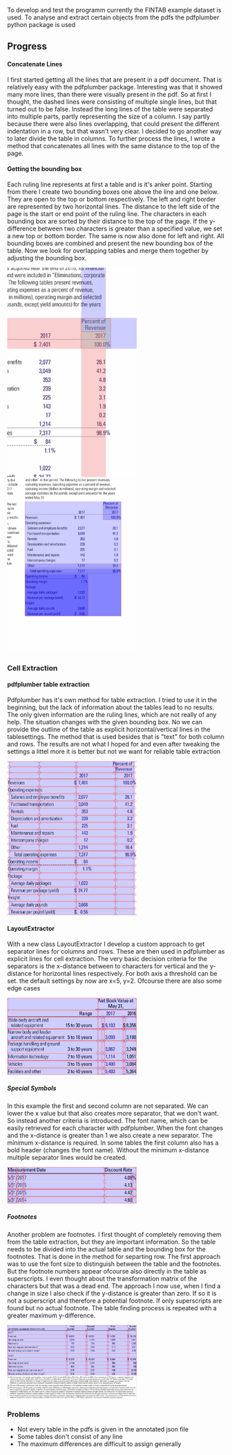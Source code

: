 To develop and test the programm currently the FINTAB example dataset is used. To analyse and extract certain objects from the pdfs the pdfplumber python package is used

## Progress

#### Concatenate Lines
I first started getting all the lines that are present in a pdf document. That is relatively easy with the pdfplumber package. Interesting was that it showed many more lines, than there were visually present in the pdf. So at first I thought, the dashed lines were consisting of multiple single lines, but that turned out to be false. Instead the long lines of the table were separated into multiple parts, partly representing the size of a column. I say partly because there were also lines overlapping, that could present the different indentation in a row, but that wasn't very clear. I decided to go another way to later divide the table in columns.
To further process the lines, I wrote a method that concatenates all lines with the same distance to the top of the page.

#### Getting the bounding box
Each ruling line represents at first a table and is it's anker point. Starting from there I create two bounding boxes one above the line and one below. They are open to the top or bottom respectively. The left and right border are represented by two horizontal lines. The distance to the left side of the page is the start or end point of the ruling line.
The characters in each bounding box are sorted by their distance to the top of the page. If the y-difference between two characters is greater than a specified value, we set a new top or bottom border. The same is now also done for left and right. All bounding boxes are combined and present the new bounding box of the table. 
Now we look for overlapping tables and merge them together by adjusting the bounding box.

<img src="assets/find_bbox.png" title="Find bbox border (top, bottom, left, right)" alt="" width="300" />
<img src="assets/individual_bboxs.png" width="300" />

### Cell Extraction
#### pdfplumber table extraction
Pdfplumber has it's own method for table extraction. I tried to use it in the beginning, but the lack of information about the tables lead to no results. The only given information are the ruling lines, which are not really of any help.
The situation changes with the given bounding box. No we can provide the outline of the table as explicit horizontal/vertical lines in the tablesettings. The method that is used besides that is "text" for both column and rows. 
The results are not what I hoped for and even after tweaking the settings a littel more it is better but not we want for reliable table extraction

<img src="assets/pdfplumber_table_extraction.png" width="300" />

#### LayoutExtractor
With a new class LayoutExtractor I develop a custom approach to get separator lines for columns and rows. These are then used in pdfplumber as explicit lines for cell extraction.
The very basic decision criteria for the separators is the x-distance between to characters for vertical and the y-distance for horizontal lines respectively. For both axis a threshold can be set. the default settings by now are x=5, y=2. Ofcourse there are also some edge cases

<img src="assets/font_criteria.png" width="300" />

##### Special Symbols
In this example the first and second column are not separated. We can lower the x value but that also creates more separator, that we don't want. So instead another criteria is introduced. The font name, which can be easily retrieved for each character with pdfplumber. When the font changes and the x-distance is greater than 1 we also create a new separator. The minimum x-distance is required. In some tables the first column also has a bold header (changes the font name). Without the minimum x-distance multiple separator lines would be created.

<img src="assets/font_criteria_exception.png" width="300" />

##### Footnotes
Another problem are footnotes. I first thought of completely removing them from the table extraction, but they are important information. So the table needs to be divided into the actual table and the bounding box for the footnotes. That is done in the method for separting row. The first approach was to use the font size to distinguish between the table and the footnotes. But the footnote numbers appear ofcourse also directly in the table as superscripts. I even thought about the transformation matrix of the characters but that was a dead end.
The approach I now use, when I find a change in size I also check if the y-distance is greater than zero. If so it is not a superscript and therefore a potential footnote. If only superscripts are found but no actual footnote. The table finding process is repeated with a greater maximum y-difference.

<img src="assets/separate_footnote.png" width="300" />

### Problems
+ Not every table in the pdfs is given in the annotated json file
+ Some tables don't consist of any line
+ The maximum differences are difficult to assign generally
